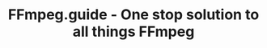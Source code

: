 ---
title: 'FFmpeg.guide - One stop solution to all things FFmpeg'
url: https://ffmpeg.guide/
image: 1667701013000.png
tags: 'coding,software,edu'
description: 'ffmpeg commands gui'
---